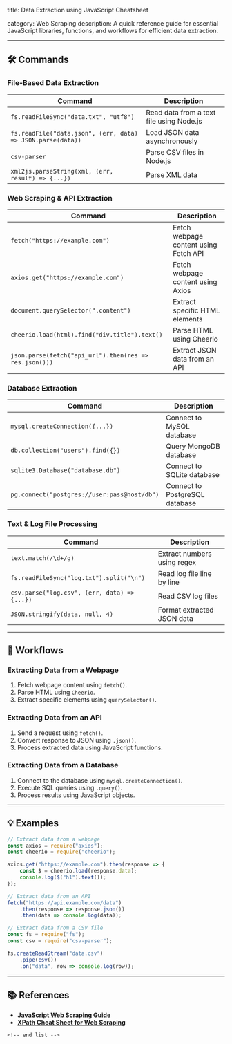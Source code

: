 title: Data Extraction using JavaScript Cheatsheet

category: Web Scraping
description: A quick reference guide for essential JavaScript libraries, functions, and workflows for efficient data extraction.

---

## 🛠️ Commands

### **File-Based Data Extraction**

| Command                                                       | Description                              |
| ------------------------------------------------------------- | ---------------------------------------- |
| `fs.readFileSync("data.txt", "utf8")`                       | Read data from a text file using Node.js |
| `fs.readFile("data.json", (err, data) => JSON.parse(data))` | Load JSON data asynchronously            |
| `csv-parser`                                                | Parse CSV files in Node.js               |
| `xml2js.parseString(xml, (err, result) => {...})`           | Parse XML data                           |

### **Web Scraping & API Extraction**

| Command                                                  | Description                           |
| -------------------------------------------------------- | ------------------------------------- |
| `fetch("https://example.com")`                         | Fetch webpage content using Fetch API |
| `axios.get("https://example.com")`                     | Fetch webpage content using Axios     |
| `document.querySelector(".content")`                   | Extract specific HTML elements        |
| `cheerio.load(html).find("div.title").text()`          | Parse HTML using Cheerio              |
| `json.parse(fetch("api_url").then(res => res.json()))` | Extract JSON data from an API         |

### **Database Extraction**

| Command                                        | Description                    |
| ---------------------------------------------- | ------------------------------ |
| `mysql.createConnection({...})`              | Connect to MySQL database      |
| `db.collection("users").find({})`            | Query MongoDB database         |
| `sqlite3.Database("database.db")`            | Connect to SQLite database     |
| `pg.connect("postgres://user:pass@host/db")` | Connect to PostgreSQL database |

### **Text & Log File Processing**

| Command                                        | Description                 |
| ---------------------------------------------- | --------------------------- |
| `text.match(/\d+/g)`                         | Extract numbers using regex |
| `fs.readFileSync("log.txt").split("\n")`     | Read log file line by line  |
| `csv.parse("log.csv", (err, data) => {...})` | Read CSV log files          |
| `JSON.stringify(data, null, 4)`              | Format extracted JSON data  |

---

## 🔄 Workflows

### **Extracting Data from a Webpage**

1. Fetch webpage content using `fetch()`.
2. Parse HTML using `Cheerio`.
3. Extract specific elements using `querySelector()`.

### **Extracting Data from an API**

1. Send a request using `fetch()`.
2. Convert response to JSON using `.json()`.
3. Process extracted data using JavaScript functions.

### **Extracting Data from a Database**

1. Connect to the database using `mysql.createConnection()`.
2. Execute SQL queries using `.query()`.
3. Process results using JavaScript objects.

---

## 💡 Examples

```javascript
// Extract data from a webpage
const axios = require("axios");
const cheerio = require("cheerio");

axios.get("https://example.com").then(response => {
    const $ = cheerio.load(response.data);
    console.log($("h1").text());
});

// Extract data from an API
fetch("https://api.example.com/data")
    .then(response => response.json())
    .then(data => console.log(data));

// Extract data from a CSV file
const fs = require("fs");
const csv = require("csv-parser");

fs.createReadStream("data.csv")
    .pipe(csv())
    .on("data", row => console.log(row));
```

---

## 📚 References

- **[JavaScript Web Scraping Guide](https://usescraper.com/blog/data-extraction-and-parsing-with-javascript)**
- **[XPath Cheat Sheet for Web Scraping](https://www.scrapehero.com/xpath-cheat-sheet-for-web-scraping/)**

```
<!-- end list -->
```
